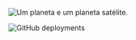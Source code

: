 <img height="250" width="250" src="https://github.com/danielsarsi/hacker-news/raw/main/public/planet.png" alt="Um planeta e um planeta satélite." srcset="
https://github.com/danielsarsi/hacker-news/raw/main/public/planet.png,
https://github.com/danielsarsi/hacker-news/raw/main/public/planet@2x.png 2x">

![GitHub deployments](https://img.shields.io/github/deployments/danielsarsi/hacker-news/production?label=vercel&logo=vercel&logoColor=white)
